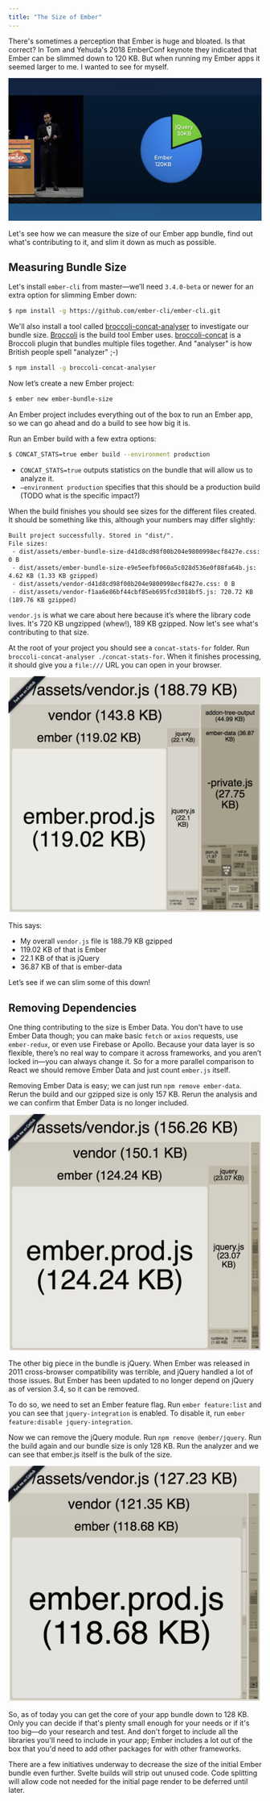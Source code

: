 ```yaml
---
title: "The Size of Ember"
---
```


There's sometimes a perception that Ember is huge and bloated. Is that correct? In Tom and Yehuda's 2018 EmberConf keynote they indicated that Ember can be slimmed down to 120 KB. But when running my Ember apps it seemed larger to me. I wanted to see for myself.

![](/img/posts/ember-bundle-size/ember-120kb.png)

Let's see how we can measure the size of our Ember app bundle, find out what's contributing to it, and slim it down as much as possible.

## Measuring Bundle Size

Let's install `ember-cli` from master—we’ll need `3.4.0-beta` or newer for an extra option for slimming Ember down:

```sh
$ npm install -g https://github.com/ember-cli/ember-cli.git
```

We'll also install a tool called [broccoli-concat-analyser](https://github.com/stefanpenner/broccoli-concat-analyser) to investigate our bundle size. [Broccoli](http://broccolijs.com/) is the build tool Ember uses. [broccoli-concat](https://github.com/broccolijs/broccoli-concat) is a Broccoli plugin that bundles multiple files together. And "analyser" is how British people spell "analyzer" ;-)

```sh
$ npm install -g broccoli-concat-analyser
```

Now let’s create a new Ember project:

```sh
$ ember new ember-bundle-size
```

An Ember project includes everything out of the box to run an Ember app, so we can go ahead and do a build to see how big it is.

Run an Ember build with a few extra options:

```sh
$ CONCAT_STATS=true ember build --environment production
```

- `CONCAT_STATS=true` outputs statistics on the bundle that will allow us to analyze it.
- `—environment production` specifies that this should be a production build (TODO what is the specific impact?)

When the build finishes you should see sizes for the different files created. It should be something like this, although your numbers may differ slightly:

```
Built project successfully. Stored in "dist/".
File sizes:
 - dist/assets/ember-bundle-size-d41d8cd98f00b204e9800998ecf8427e.css: 0 B
 - dist/assets/ember-bundle-size-e9e5eefbf060a5c028d536e0f88fa64b.js: 4.62 KB (1.33 KB gzipped)
 - dist/assets/vendor-d41d8cd98f00b204e9800998ecf8427e.css: 0 B
 - dist/assets/vendor-f1aa6e86bf44cbf85eb695fcd3018bf5.js: 720.72 KB (189.76 KB gzipped)
```

`vendor.js` is what we care about here because it’s where the library code lives. It's 720 KB ungzipped (whew!), 189 KB gzipped. Now let's see what's contributing to that size.

At the root of your project you should see a `concat-stats-for` folder. Run `broccoli-concat-analyser ./concat-stats-for`. When it finishes processing, it should give you a `file:///` URL you can open in your browser.

![](/img/posts/ember-bundle-size/start.png)

This says:

- My overall `vendor.js` file is 188.79 KB gzipped
- 119.02 KB of that is Ember
- 22.1 KB of that is jQuery
- 36.87 KB of that is ember-data

Let’s see if we can slim some of this down!

## Removing Dependencies

One thing contributing to the size is Ember Data. You don't have to use Ember Data though; you can make basic `fetch` or `axios` requests, use `ember-redux`, or even use Firebase or Apollo. Because your data layer is so flexible, there’s no real way to compare it across frameworks, and you aren’t locked in—you can always change it. So for a more parallel comparison to React we should remove Ember Data and just count `ember.js` itself.

Removing Ember Data is easy; we can just run `npm remove ember-data`. Rerun the build and our gzipped size is only 157 KB. Rerun the analysis and we can confirm that Ember Data is no longer included.

![](/img/posts/ember-bundle-size/no-ember-data.png)

The other big piece in the bundle is jQuery. When Ember was released in 2011 cross-browser compatibility was terrible, and jQuery handled a lot of those issues. But Ember has been updated to no longer depend on jQuery as of version 3.4, so it can be removed.

To do so, we need to set an Ember feature flag. Run `ember feature:list` and you can see that `jquery-integration` is enabled. To disable it, run `ember feature:disable jquery-integration`.

Now we can remove the jQuery module. Run `npm remove @ember/jquery`. Run the build again and our bundle size is only 128 KB. Run the analyzer and we can see that ember.js itself is the bulk of the size.

![](/img/posts/ember-bundle-size/no-jquery.png)

So, as of today you can get the core of your app bundle down to 128 KB. Only you can decide if that's plenty small enough for your needs or if it's too big—do your research and test. And don't forget to include all the libraries you'll need to include in your app; Ember includes a lot out of the box that you'd need to add other packages for with other frameworks.

There are a few initiatives underway to decrease the size of the initial Ember bundle even further. Svelte builds will strip out unused code. Code splitting will allow code not needed for the initial page render to be deferred until later.
